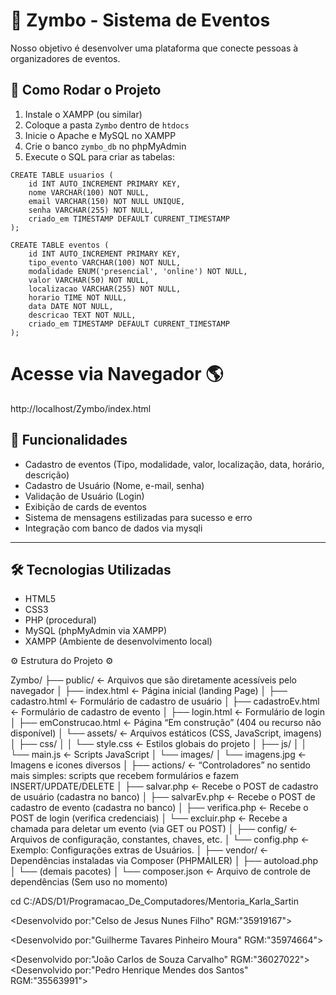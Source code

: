 # 🎉 Zymbo - Sistema de Eventos

Nosso objetivo é desenvolver uma plataforma que conecte pessoas à organizadores de eventos.


## 🧪 Como Rodar o Projeto

1. Instale o XAMPP (ou similar)
2. Coloque a pasta `Zymbo` dentro de `htdocs`
3. Inicie o Apache e MySQL no XAMPP
4. Crie o banco `zymbo_db` no phpMyAdmin
5. Execute o SQL para criar as tabelas:

```
CREATE TABLE usuarios (
    id INT AUTO_INCREMENT PRIMARY KEY,
    nome VARCHAR(100) NOT NULL,
    email VARCHAR(150) NOT NULL UNIQUE,
    senha VARCHAR(255) NOT NULL,
    criado_em TIMESTAMP DEFAULT CURRENT_TIMESTAMP
);

CREATE TABLE eventos (
    id INT AUTO_INCREMENT PRIMARY KEY,
    tipo_evento VARCHAR(100) NOT NULL,
    modalidade ENUM('presencial', 'online') NOT NULL,
    valor VARCHAR(50) NOT NULL,
    localizacao VARCHAR(255) NOT NULL,
    horario TIME NOT NULL,
    data DATE NOT NULL,
    descricao TEXT NOT NULL,
    criado_em TIMESTAMP DEFAULT CURRENT_TIMESTAMP
);
```
# Acesse via Navegador 🌎
http://localhost/Zymbo/index.html



## 🚀 Funcionalidades

- Cadastro de eventos (Tipo, modalidade, valor, localização, data, horário, descrição)
- Cadastro de Usuário (Nome, e-mail, senha)
- Validação de Usuário (Login)
- Exibição de cards de eventos
- Sistema de mensagens estilizadas para sucesso e erro
- Integração com banco de dados via mysqli

---

## 🛠️ Tecnologias Utilizadas

- HTML5
- CSS3
- PHP (procedural)
- MySQL (phpMyAdmin via XAMPP)
- XAMPP (Ambiente de desenvolvimento local)


⚙️  Estrutura do Projeto  ⚙️

Zymbo/
├── public/                     ← Arquivos que são diretamente acessíveis pelo navegador
│   ├── index.html              ← Página inicial (landing Page)
│   ├── cadastro.html           ← Formulário de cadastro de usuário
│   ├── cadastroEv.html         ← Formulário de cadastro de evento
│   ├── login.html              ← Formulário de login
│   ├── emConstrucao.html       ← Página “Em construção” (404 ou recurso não disponível)
│   └── assets/                 ← Arquivos estáticos (CSS, JavaScript, imagens)
│       ├── css/
│       │   └── style.css       ← Estilos globais do projeto
│       ├── js/
│       │   └── main.js         ← Scripts JavaScript
│       └── images/
│           └── imagens.jpg     ← Imagens e icones diversos
│
├── actions/                    ← “Controladores” no sentido mais simples: scripts que recebem formulários e fazem INSERT/UPDATE/DELETE
│   ├── salvar.php              ← Recebe o POST de cadastro de usuário (cadastra no banco)
│   ├── salvarEv.php            ← Recebe o POST de cadastro de evento (cadastra no banco)
│   ├── verifica.php            ← Recebe o POST de login (verifica credenciais)
│   └── excluir.php             ← Recebe a chamada para deletar um evento (via GET ou POST)
│
├── config/                     ← Arquivos de configuração, constantes, chaves, etc.
│   └── config.php              ← Exemplo: Configurações extras de Usuários.
│
├── vendor/                     ← Dependências instaladas via Composer (PHPMAILER)
│   ├── autoload.php
│   └── (demais pacotes)
│
└── composer.json               ← Arquivo de controle de dependências (Sem uso no momento)



cd C:/ADS/D1/Programacao_De_Computadores/Mentoria_Karla_Sartin

<Desenvolvido por:"Celso de Jesus Nunes Filho" RGM:"35919167">

<Desenvolvido por:"Guilherme Tavares Pinheiro Moura" RGM:"35974664">

<Desenvolvido por:"João Carlos de Souza Carvalho" RGM:"36027022">
<Desenvolvido por:"Pedro Henrique Mendes dos Santos" RGM:"35563991">
</UDF>
